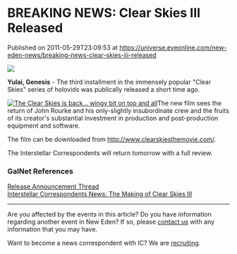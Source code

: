 # BREAKING NEWS: Clear Skies III Released
Published on 2011-05-29T23:09:53 at https://universe.eveonline.com/new-eden-news/breaking-news-clear-skies-iii-released

![](http://www.eve-ic.net/media/assets/icarticlebanner.png)  
  
 **Yulai, Genesis** \- The third installment in the immensely popular "Clear Skies" series of holovids was publically released a short time ago.   
  
[![The Clear Skies is back... wingy bit on top and all](http://www.eve-ic.net/media/articles/4445/messoyadocktwothumb.png)](http://www.eve-ic.net/media/igbd/igbd.php?faction=ic&url=http%3A%2F%2Fwww.eve-ic.net%2Fmedia%2Farticles%2F4445%2Fmessoyadocktwo.png)The new film sees the return of John Rourke and his only-slightly insubordinate crew and the fruits of its creator's substantial investment in production and post-production equipment and software.   
  
The film can be downloaded from <http://www.clearskiesthemovie.com/>.   
  
The Interstellar Correspondents will return tomorrow with a full review.

### GalNet References

[Release Announcement Thread](http://www.eveonline.com/ingameboard.asp?a=topic&threadID=1518865)   
[Interstellar Correspondents News: The Making of Clear Skies III](http://www.eveonline.com/news.asp?a=single&nid=4445&tid=7)

* * *

Are you affected by the events in this article? Do you have information regarding another event in New Eden? If so, please [contact us](http://www.eveonline.com/news.asp?a=submitrp) with any information that you may have.  
  
Want to become a news correspondent with IC? We are [recruiting](http://www.eveonline.com/isd.asp).
